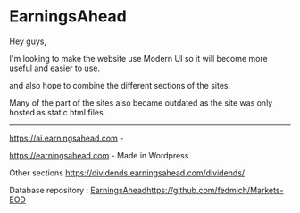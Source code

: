 # EarningsAhead

   Hey guys,

I'm looking to make the website use Modern UI so it will become more useful and easier to use.

and also hope to combine the different sections of the sites.

Many of the part of the sites also became outdated as the site was only hosted as static html files.
- - -


https://ai.earningsahead.com - 

https://earningsahead.com - Made in Wordpress

Other sections 
https://dividends.earningsahead.com/dividends/

Database repository :
[EarningsAhead](https://github.com/fedmich/Markets-EOD)https://github.com/fedmich/Markets-EOD
